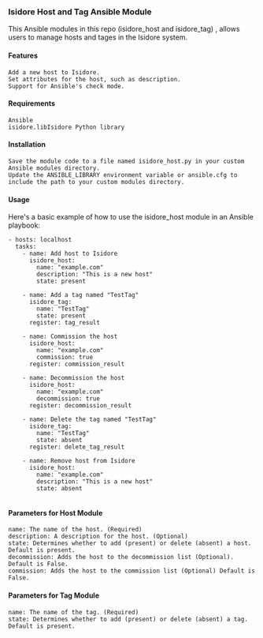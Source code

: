 ### Isidore Host and Tag Ansible Module

This Ansible modules in this repo (isidore_host and isidore_tag) , allows users to manage hosts and tages in the Isidore system.
#### Features

    Add a new host to Isidore.
    Set attributes for the host, such as description.
    Support for Ansible's check mode.

#### Requirements

    Ansible
    isidore.libIsidore Python library

#### Installation

    Save the module code to a file named isidore_host.py in your custom Ansible modules directory.
    Update the ANSIBLE_LIBRARY environment variable or ansible.cfg to include the path to your custom modules directory.

#### Usage

Here's a basic example of how to use the isidore_host module in an Ansible playbook:

```---
- hosts: localhost
  tasks:
    - name: Add host to Isidore
      isidore_host:
        name: "example.com"
        description: "This is a new host"
        state: present
        
    - name: Add a tag named "TestTag"
      isidore_tag:
        name: "TestTag"
        state: present
      register: tag_result
    
    - name: Commission the host
      isidore_host:
        name: "example.com"
        commission: true
      register: commission_result
      
    - name: Decommission the host
      isidore_host:
        name: "example.com"
        decommission: true
      register: decommission_result
      
    - name: Delete the tag named "TestTag"
      isidore_tag:
        name: "TestTag"
        state: absent
      register: delete_tag_result  
    
    - name: Remove host from Isidore
      isidore_host:
        name: "example.com"
        description: "This is a new host"
        state: absent
     
````



#### Parameters for Host Module

    name: The name of the host. (Required)
    description: A description for the host. (Optional)
    state: Determines whether to add (present) or delete (absent) a host. Default is present.
    decommission: Adds the host to the decommission list (Optional). Default is False.
    commission: Adds the host to the commission list (Optional) Default is False.

#### Parameters for Tag Module

    name: The name of the tag. (Required)
    state: Determines whether to add (present) or delete (absent) a tag. Default is present.
    